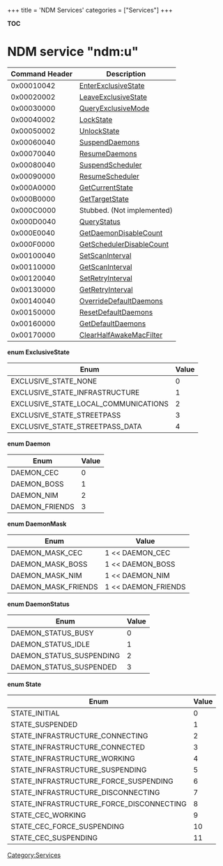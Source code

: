 +++
title = 'NDM Services'
categories = ["Services"]
+++

__TOC__

# NDM service "ndm:u"

| Command Header | Description                                                          |
|----------------|----------------------------------------------------------------------|
| 0x00010042     | [EnterExclusiveState](NDMU:EnterExclusiveState "wikilink")           |
| 0x00020002     | [LeaveExclusiveState](NDMU:LeaveExclusiveState "wikilink")           |
| 0x00030000     | [QueryExclusiveMode](NDMU:QueryExclusiveMode "wikilink")             |
| 0x00040002     | [LockState](NDMU:LockState "wikilink")                               |
| 0x00050002     | [UnlockState](NDMU:UnlockState "wikilink")                           |
| 0x00060040     | [SuspendDaemons](NDMU:SuspendDaemons "wikilink")                     |
| 0x00070040     | [ResumeDaemons](NDMU:ResumeDaemons "wikilink")                       |
| 0x00080040     | [SuspendScheduler](NDMU:SuspendScheduler "wikilink")                 |
| 0x00090000     | [ResumeScheduler](NDMU:ResumeScheduler "wikilink")                   |
| 0x000A0000     | [GetCurrentState](NDMU:GetCurrentState "wikilink")                   |
| 0x000B0000     | [GetTargetState](NDMU:GetTargetState "wikilink")                     |
| 0x000C0000     | Stubbed. (Not implemented)                                           |
| 0x000D0040     | [QueryStatus](NDMU:QueryStatus "wikilink")                           |
| 0x000E0040     | [GetDaemonDisableCount](NDMU:GetDaemonDisableCount "wikilink")       |
| 0x000F0000     | [GetSchedulerDisableCount](NDMU:GetSchedulerDisableCount "wikilink") |
| 0x00100040     | [SetScanInterval](NDMU:SetScanInterval "wikilink")                   |
| 0x00110000     | [GetScanInterval](NDMU:GetScanInterval "wikilink")                   |
| 0x00120040     | [SetRetryInterval](NDMU:SetRetryInterval "wikilink")                 |
| 0x00130000     | [GetRetryInterval](NDMU:GetRetryInterval "wikilink")                 |
| 0x00140040     | [OverrideDefaultDaemons](NDMU:OverrideDefaultDaemons "wikilink")     |
| 0x00150000     | [ResetDefaultDaemons](NDMU:ResetDefaultDaemons "wikilink")           |
| 0x00160000     | [GetDefaultDaemons](NDMU:GetDefaultDaemons "wikilink")               |
| 0x00170000     | [ClearHalfAwakeMacFilter](NDMU:ClearHalfAwakeMacFilter "wikilink")   |

**enum ExclusiveState**

| Enum                                 | Value |
|--------------------------------------|-------|
| EXCLUSIVE_STATE_NONE                 | 0     |
| EXCLUSIVE_STATE_INFRASTRUCTURE       | 1     |
| EXCLUSIVE_STATE_LOCAL_COMMUNICATIONS | 2     |
| EXCLUSIVE_STATE_STREETPASS           | 3     |
| EXCLUSIVE_STATE_STREETPASS_DATA      | 4     |

**enum Daemon**

| Enum           | Value |
|----------------|-------|
| DAEMON_CEC     | 0     |
| DAEMON_BOSS    | 1     |
| DAEMON_NIM     | 2     |
| DAEMON_FRIENDS | 3     |

**enum DaemonMask**

| Enum                | Value                 |
|---------------------|-----------------------|
| DAEMON_MASK_CEC     | 1 \<\< DAEMON_CEC     |
| DAEMON_MASK_BOSS    | 1 \<\< DAEMON_BOSS    |
| DAEMON_MASK_NIM     | 1 \<\< DAEMON_NIM     |
| DAEMON_MASK_FRIENDS | 1 \<\< DAEMON_FRIENDS |

**enum DaemonStatus**

| Enum                     | Value |
|--------------------------|-------|
| DAEMON_STATUS_BUSY       | 0     |
| DAEMON_STATUS_IDLE       | 1     |
| DAEMON_STATUS_SUSPENDING | 2     |
| DAEMON_STATUS_SUSPENDED  | 3     |

**enum State**

| Enum                                     | Value |
|------------------------------------------|-------|
| STATE_INITIAL                            | 0     |
| STATE_SUSPENDED                          | 1     |
| STATE_INFRASTRUCTURE_CONNECTING          | 2     |
| STATE_INFRASTRUCTURE_CONNECTED           | 3     |
| STATE_INFRASTRUCTURE_WORKING             | 4     |
| STATE_INFRASTRUCTURE_SUSPENDING          | 5     |
| STATE_INFRASTRUCTURE_FORCE_SUSPENDING    | 6     |
| STATE_INFRASTRUCTURE_DISCONNECTING       | 7     |
| STATE_INFRASTRUCTURE_FORCE_DISCONNECTING | 8     |
| STATE_CEC_WORKING                        | 9     |
| STATE_CEC_FORCE_SUSPENDING               | 10    |
| STATE_CEC_SUSPENDING                     | 11    |

[Category:Services](Category:Services "wikilink")